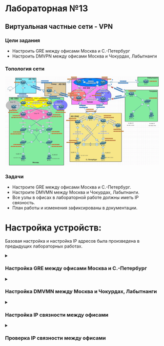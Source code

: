 # Лабораторная №13

## Виртуальная частные сети - VPN

### Цели задания

- Настроить GRE между офисами Москва и С.-Петербург
- Настроить DMVPN между офисами Москва и Чокурдах, Лабытнанги

### Топология сети

![](./img/lab_13.png)

### Задачи

- Настроите GRE между офисами Москва и С.-Петербург.
- Настроите DMVMN между Москва и Чокурдах, Лабытнанги.
- Все узлы в офисах в лабораторной работе должны иметь IP связность.
- План работы и изменения зафиксированы в документации.

# Настройка устройств:

Базовая настройка и настройка IP адресов была произведена в предыдущих лабораторных работах.

<details>

<summary><H3>Настройка GRE между офисами Москва и С.-Петербург</H3></summary>

Между офисами Москва и С.-Петербург создадим два GRE канала:

- от R14 до R18 на интерфейс **e0/2**
- от R15 до R18 на интерфейс **e0/3**

## Таблица адресов для GRE между офисами Москва и С.-Петербург

| Device | Interface | IP Address  | Subnet Mask     | Default Gateway | Description     |
| ------ | --------- | ----------- | --------------- | --------------- | --------------- |
| R14    | tun0      | 172.16.10.1 | 255.255.255.252 |                 | to_SPB_R18_e0/2 |
| R15    | tun1      | 172.16.10.5 | 255.255.255.252 |                 | to_SPB_R18_e0/3 |
| R18    | tun0      | 172.16.10.2 | 255.255.255.252 |                 | to_MSK_R14      |
|        | tun1      | 172.16.10.6 | 255.255.255.252 |                 | to_MSK_R15      |

### R14

```
interface Tunnel0
 description to_SPB_R18_e0/2
 ip address 172.16.10.1 255.255.255.252
 tunnel source Ethernet0/2
 tunnel destination 67.73.193.2
 tunnel key 1
!
```

### R15

```
interface Tunnel1
 description to_SPB_R18_e0/3
 ip address 172.16.10.5 255.255.255.252
 tunnel source Ethernet0/2
 tunnel destination 64.210.65.2
 tunnel key 2
!
```

### R18

```
!
interface Tunnel0
 description to_MSK_R14
 ip address 172.16.10.2 255.255.255.252
 tunnel source Ethernet0/2
 tunnel destination 207.231.240.2
 tunnel key 1
!
interface Tunnel1
 description to_MSK_R15
 ip address 172.16.10.6 255.255.255.252
 tunnel source Ethernet0/3
 tunnel destination 128.249.190.2
 tunnel key 2
!
```

### Проверка работы GRE туннелей

#### tun0 R14

!["tun0 R14"](./img/tun0_r14.png)

#### tun1 R15

!["tun1 R15"](./img/tun1_r15.png)

#### tun0 R18

!["tun0 R18"](./img/tun0_r18.png)

#### tun1 R18

!["tun1 R18"](./img/tun1_r18.png)

#### пинги с R18 на адреса туннелей R14 и R15

!["пинги с R18 на адреса туннелей R14 и R15"](./img/ping_r18_tun.png)

</details>

<details>

<summary><H3>Настройка DMVMN между Москва и Чокурдах, Лабытнанги</H3></summary>

## Таблица адресов для mGRE

| Device | Interface | IP Address    | Subnet Mask   | Default Gateway |
| ------ | --------- | ------------- | ------------- | --------------- |
| R14    | tun10     | 172.16.100.14 | 255.255.255.0 |                 |
| R15    | tun10     | 172.16.100.55 | 255.255.255.0 |                 |
| R27    | tun10     | 172.16.100.27 | 255.255.255.0 |                 |
| R28    | tun10     | 172.16.100.28 | 255.255.255.0 |                 |

Маршрутизаторам R14 и R15 в офисе Москва назначим роль **HUB**

### R14

```
!
interface Tunnel10
 description DMVPN
 ip address 172.16.100.14 255.255.255.0
 no ip redirects
 ip nhrp map multicast dynamic
 ip nhrp network-id 100
 tunnel source Ethernet0/2
 tunnel mode gre multipoint
 tunnel key 100
!
```

### R15

```
!
interface Tunnel10
 description DMVPN
 ip address 172.16.100.15 255.255.255.0
 no ip redirects
 ip nhrp map multicast dynamic
 ip nhrp network-id 100
 tunnel source Ethernet0/2
 tunnel mode gre multipoint
 tunnel key 100
!
```

Маршрутизаторам R27 и R28 назначим роль **SPOKE** и создадим **nhrp map** на оба **HUB**

### R27

```
!
interface Tunnel10
 ip address 172.16.100.27 255.255.255.0
 no ip redirects
 ip nhrp map 172.16.100.14 207.231.240.2
 ip nhrp map multicast 207.231.240.2
 ip nhrp map 172.16.100.15 128.249.190.2
 ip nhrp map multicast 128.249.190.2
 ip nhrp network-id 100
 ip nhrp nhs 172.16.100.14
 ip nhrp nhs 172.16.100.15
 tunnel source Ethernet0/0
 tunnel mode gre multipoint
 tunnel key 100
!
```

### R28

```
!
interface Tunnel10
 ip address 172.16.100.28 255.255.255.0
 no ip redirects
 ip nhrp map 172.16.100.14 207.231.240.2
 ip nhrp map 172.16.100.15 128.249.190.2
 ip nhrp map multicast 207.231.240.2
 ip nhrp map multicast 128.249.190.2
 ip nhrp network-id 100
 ip nhrp nhs 172.16.100.14
 ip nhrp nhs 172.16.100.15
 tunnel source Ethernet0/1
 tunnel mode gre multipoint
 tunnel key 100
!
```

### Проверка работы mGRE туннелей

#### dmvpn R14

!["dmvpn R14"](./img/dmvpn_r14.png)

#### nhrp R14

!["nhrp R14"](./img/nhrp_r14.png)

#### dmvpn R15

!["dmvpn R15"](./img/dmvpn_r15.png)

#### nhrp R15

!["nhrp R15"](./img/nhrp_r15.png)

#### dmvpn R27

!["dmvpn R27"](./img/dmvpn_r27.png)

#### nhrp R27

!["nhrp R27"](./img/nhrp_r27.png)

#### dmvpn R28

!["dmvpn R28"](./img/dmvpn_r28.png)

#### nhrp R28

!["nhrp R28"](./img/nhrp_r28.png)

#### пинги от R27

!["пинги от R27"](./img/ping_r27.png)

#### пинги от R28

!["пинги от R28"](./img/ping_r28.png)

</details>

<details>

<summary><H3>Настройка IP связности между офисами</H3></summary>

Для обмена префиксами между офисами будем использовать BGP протокол. В офисе Москва между HUB уже настроена iBGP сессия. Для офисов Лабытнанги и Чокурдах номера AS возьмем из приватного диапазона, соответственно 65027 и 65028 и настроим eBGP соседство между HUB и SPOKE. Такая конфигурация подразумевает использование DMVPN во 2-й фазе spoke-to-spoke.

На HUB (R14 b R15) настроим BGP соседство со SPOKE через peer-group.

#### R14

```
router bgp 1001
 bgp router-id 10.100.100.14
 bgp log-neighbor-changes
 bgp listen range 172.16.100.0/24 peer-group REM_OFFICE
 neighbor REM_OFFICE peer-group
 neighbor REM_OFFICE remote-as 65027 alternate-as 65028
 neighbor 10.10.90.42 remote-as 1001
 neighbor 2001:DB8:1415::15 remote-as 1001
 neighbor 2001:1860:4000:100::1 remote-as 101
 neighbor 172.16.10.2 remote-as 2042
 neighbor 207.231.240.1 remote-as 101
 !
 address-family ipv4
  network 10.10.90.40 mask 255.255.255.252
  network 207.231.240.0 mask 255.255.255.252
  redistribute ospfv3 1 route-map rm_for_VPN
  neighbor REM_OFFICE activate
  neighbor REM_OFFICE route-map rm_REM_OFFICE out
  neighbor 10.10.90.42 activate
  no neighbor 2001:DB8:1415::15 activate
  no neighbor 2001:1860:4000:100::1 activate
  neighbor 172.16.10.2 activate
  neighbor 172.16.10.2 route-map rm_REM_OFFICE out
  neighbor 207.231.240.1 activate
  neighbor 207.231.240.1 prefix-list pl_RFC_1918 out
  neighbor 207.231.240.1 filter-list 1 out
 exit-address-family
 !
 address-family ipv6
  network 2001:DB8:1415::/64
  network 2001:1860:4000:100::/64
  neighbor 2001:DB8:1415::15 activate
  neighbor 2001:1860:4000:100::1 activate
  neighbor 2001:1860:4000:100::1 filter-list 1 out
 exit-address-family
!
```

#### R15

```
router bgp 1001
 bgp router-id 10.100.100.15
 bgp log-neighbor-changes
 bgp listen range 172.16.100.0/24 peer-group REM_OFFICE
 neighbor REM_OFFICE peer-group
 neighbor REM_OFFICE remote-as 65027 alternate-as 65028
 neighbor 10.10.90.41 remote-as 1001
 neighbor 2001:468:1A08:1001::1 remote-as 301
 neighbor 2001:DB8:1415::14 remote-as 1001
 neighbor 128.249.190.1 remote-as 301
 neighbor 172.16.10.6 remote-as 2042
 !
 address-family ipv4
  network 10.10.90.40 mask 255.255.255.252
  network 128.249.190.0 mask 255.255.255.248
  redistribute ospfv3 1 route-map rm_for_VPN
  neighbor REM_OFFICE activate
  neighbor REM_OFFICE route-map rm_REM_OFFICE out
  neighbor 10.10.90.41 activate
  no neighbor 2001:468:1A08:1001::1 activate
  no neighbor 2001:DB8:1415::14 activate
  neighbor 128.249.190.1 activate
  neighbor 128.249.190.1 prefix-list pl_RFC_1918 out
  neighbor 128.249.190.1 route-map rm_ALL_OFFICE in
  neighbor 128.249.190.1 filter-list 1 out
  neighbor 172.16.10.6 activate
  neighbor 172.16.10.6 route-map rm_REM_OFFICE out
 exit-address-family
 !
 address-family ipv6
  network 2001:468:1A08:1001::/64
  network 2001:DB8:1415::/64
  neighbor 2001:468:1A08:1001::1 activate
  neighbor 2001:468:1A08:1001::1 route-map rm_ALL_OFFICE_v6 in
  neighbor 2001:468:1A08:1001::1 filter-list 1 out
  neighbor 2001:DB8:1415::14 activate
 exit-address-family
!
```

Настраиваем BGP протокол на SPOKE и анонсируем необходимые локальные сети

#### R27

```
!
router bgp 65027
 bgp log-neighbor-changes
 network 10.200.200.27 mask 255.255.255.255
 neighbor 172.16.100.14 remote-as 1001
 neighbor 172.16.100.15 remote-as 1001
!
```

#### R28

```
!
router bgp 65028
 bgp log-neighbor-changes
 network 10.200.200.28 mask 255.255.255.255
 network 10.200.200.192 mask 255.255.255.192
 network 192.168.12.0
 network 192.168.22.0
 neighbor 172.16.100.14 remote-as 1001
 neighbor 172.16.100.15 remote-as 1001
!
```

## С.-Петербург

В офисе С.-Петербург тоже настраиваем BGP соседство с Московским офисом.

#### R18

```
router bgp 2042
 bgp router-id 10.200.100.18
 bgp log-neighbor-changes
 bgp listen range 172.16.10.0/29 peer-group pg_VPN_MSK
 bgp bestpath as-path multipath-relax
 neighbor pg_VPN_MSK peer-group
 neighbor pg_VPN_MSK remote-as 1001
 neighbor 2C0F:F400:10FF:1::1 remote-as 520
 neighbor 2C0F:F400:10FF:2::1 remote-as 520
 neighbor 64.210.65.1 remote-as 520
 neighbor 67.73.193.1 remote-as 520
 !
 address-family ipv4
  network 64.210.65.0 mask 255.255.255.248
  network 67.73.193.0 mask 255.255.255.248
  redistribute eigrp 2042 route-map rm_for_VPN
  neighbor pg_VPN_MSK activate
  neighbor pg_VPN_MSK prefix-list for_VPN out
  no neighbor 2C0F:F400:10FF:1::1 activate
  no neighbor 2C0F:F400:10FF:2::1 activate
  neighbor 64.210.65.1 activate
  neighbor 64.210.65.1 prefix-list pl_OUT out
  neighbor 67.73.193.1 activate
  neighbor 67.73.193.1 prefix-list pl_OUT out
  maximum-paths 2
 exit-address-family
 !
 address-family ipv6
  maximum-paths 2
  network 2C0F:F400:10FF:1::/64
  network 2C0F:F400:10FF:2::/64
  neighbor 2C0F:F400:10FF:1::1 activate
  neighbor 2C0F:F400:10FF:1::1 prefix-list pl_OUT_v6 out
  neighbor 2C0F:F400:10FF:2::1 activate
  neighbor 2C0F:F400:10FF:2::1 prefix-list pl_OUT_v6 out
 exit-address-family
!
```

с помощью редистрибуции и префикс листов необходимые перфиксы передадим в Московский офис.

```
!
ip prefix-list for_VPN seq 10 permit 192.168.11.0/24
ip prefix-list for_VPN seq 20 permit 192.168.21.0/24
ip prefix-list for_VPN seq 30 permit 10.200.100.0/24 le 32
!
route-map rm_for_VPN permit 10
 match ip address prefix-list for_VPN
!
```

## Москва

#### R14 & R15

С помощью prefix-list и route-map необходимые перфиксы передадим на все Удаленные офисы.

```
!
ip prefix-list for_VPN seq 10 permit 192.168.10.0/24
ip prefix-list for_VPN seq 20 permit 192.168.20.0/24
ip prefix-list for_VPN seq 30 permit 10.100.100.0/24 le 32
!
ip prefix-list pl_REM_OFFICE seq 5 permit 192.168.12.0/24
ip prefix-list pl_REM_OFFICE seq 20 permit 192.168.22.0/24
ip prefix-list pl_REM_OFFICE seq 30 permit 10.200.200.0/24 le 32
!
ip prefix-list pl_SBP seq 10 permit 192.168.11.0/24
ip prefix-list pl_SBP seq 20 permit 192.168.21.0/24
ip prefix-list pl_SBP seq 30 permit 10.200.100.0/24 le 32
!
!
route-map rm_REM_OFFICE permit 10
 match ip address prefix-list pl_REM_OFFICE for_VPN pl_SBP
!

```

</details>

<details>

<summary><H3>Проверка  IP связности между офисами</H3></summary>

## Москва

#### пинги от VPC1 до рабочих станций в других офисах

!["пинги от VPC1"](./img/ping_vpc1_msk.png)

#### трассировка от VPC1 до рабочих станций в других офисах

!["trace VPC1"](./img/trace_VPC1.png)

#### пинги от VPC7 до рабочих станций в других офисах

!["пинги от VPC7"](./img/ping_vpc7_msk.png)

#### трассировка от VPC7 до рабочих станций в других офисах

!["trace VPC7"](./img/trace_VPC7.png)

## С.-Петербург

#### пинги от VPC8 до рабочих станций в других офисах

!["пинги от VPC8"](./img/ping_vpc8_spb.png)

#### пинги от VPC до рабочих станций в других офисах

!["пинги от VPC"](./img/ping_vpc_spb.png)

## Чокурдах

!["пинги от VPC30"](./img/ping_vpc30.png)

#### пинги от VPC до рабочих станций в других офисах

!["пинги от VPC31"](./img/ping_vpc31.png)

#### таблица маршрутизации R28

!["route R28"](./img/bgp_r28.png)

## Лабытнанги

#### пинги от R27 до рабочих станций в других офисах

!["пинги от R27"](./img/ping_r27_lo0.png)

#### таблица маршрутизации R27

!["route R27"](./img/bgp_r27.png)

</details>
